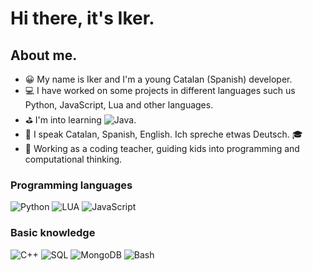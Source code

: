 # Hi there, it's Iker.

## About me.

- 😀 My name is Iker and I'm a young Catalan (Spanish) developer.
- 💻 I have worked on some projects in different languages such us Python, JavaScript, Lua and other languages.
- ⛳ I'm into learning ![Java](https://img.shields.io/badge/-Java-000?&logo=java).
- 💬 I speak Catalan, Spanish, English. Ich spreche etwas Deutsch. 🎓
- 📕 Working as a coding teacher, guiding kids into programming and computational thinking.

### Programming languages
![Python](https://img.shields.io/badge/-Python-000?&logo=Python)
![LUA](https://img.shields.io/badge/-Lua-000?&logo=LUA)
![JavaScript](https://img.shields.io/badge/-JavaScript-000?&logo=JavaScript)

### Basic knowledge
![C++](https://img.shields.io/badge/-C++-000?&logo=cplusplus)
![SQL](https://img.shields.io/badge/-SQL-000?&logo=mysql)
![MongoDB](https://img.shields.io/badge/-MongoDB-000?&logo=mongodb)
![Bash](https://img.shields.io/badge/-Bash-000?&logo=linux)
